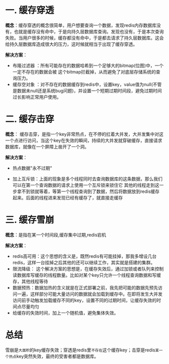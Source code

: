 # 一. 缓存穿透

**概念**：缓存穿透的概念很简单，用户想要查询一个数据，发现redis内存数据库没有，也就是缓存没有命中，于是向持久层数据库查询。发现也没有，于是本次查询失败。当用户很多的时候，缓存都没有命中，于是都去请求了持久层数据库。这会给持久层数据库造成很大的压力，这时候就相当于出现了缓存穿透。

**解决方案**：

- 布隆过滤器 ：所有可能存在的数据哈希到一个足够大的bitmap(位图)中，一个一定不存在的数据会被 这个bitmap拦截掉，从而避免了对底层存储系统的查询压力。
- 缓存空对象 ：对不存在的数据缓存到redis中，设置key，value值为null(不管是数据未null还是系统bug问题)，并设置一个短期过期时间段，避免过期时间过长影响正常用户使用。







# 二. 缓存击穿

**概念**： 缓存击穿，是指一个key非常热点，在不停的扛着大并发，大并发集中对这一个点进行访问，当这个key在失效的瞬间，持续的大并发就穿破缓存，直接请求数据库，就像在一个屏障上凿开了一个洞。

**解决方案**：

- 热点数据"永不过期"

- 加上互斥锁：上面的现象是多个线程同时去查询数据库的这条数据，那么我们可以在第一个查询数据的请求上使用一个互斥锁来锁住它
  其他的线程走到这一步拿不到锁就等着，等第一个线程查询到了数据，然后将数据放到redis缓存起来。后面的线程进来发现已经有缓存了，就直接走缓存









# 三. 缓存雪崩

**概念**：是指在某一个时间段,缓存集中过期,redis宕机

**解决方案**：

- redis高可用：这个思想的含义是，既然redis有可能挂掉，那我多增设几台redis，这样一台挂掉之后其他的还可以继续工作，其实就是搭建的集群。
- 限流降级： 这个解决方案的思想是，在缓存失效后，通过加锁或者队列来控制读数据库写缓存的线程数量。比如对某个key只允许一个线程查询数据和写缓存，其他线程等待
- 数据预热：数据加热的含义就是在正式部署之前，我先把可能的数据先预先访问一遍，这样部分可能大量访问的数据就会加载到缓存中。在即将发生大并发访问前手动触发加载缓存不同的key，设置不同的过期时间，让缓存失效的时间点尽量均匀
- 给缓存的失效时间，加上一个随机值，避免集体失效。





# **总结**

雪崩是`大面积`的key缓存失效；穿透是redis里`不存在`这个缓存key；击穿是redis`某一个热点`key突然失效，最终的受害者都是数据库。

